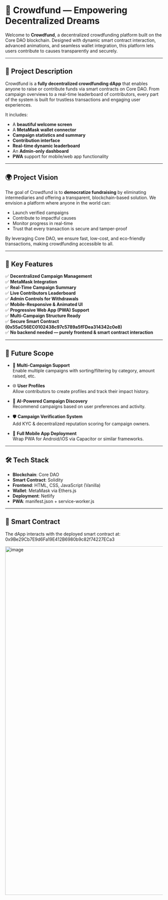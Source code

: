 # 🧡 Crowdfund — Empowering Decentralized Dreams

Welcome to **Crowdfund**, a decentralized crowdfunding platform built on the Core DAO blockchain. Designed with dynamic smart contract interaction, advanced animations, and seamless wallet integration, this platform lets users contribute to causes transparently and securely.

---

## 🚀 Project Description

Crowdfund is a **fully decentralized crowdfunding dApp** that enables anyone to raise or contribute funds via smart contracts on Core DAO. From campaign overviews to a real-time leaderboard of contributors, every part of the system is built for trustless transactions and engaging user experiences.

It includes:
- A **beautiful welcome screen**
- A **MetaMask wallet connector**
- **Campaign statistics and summary**
- **Contribution interface**
- **Real-time dynamic leaderboard**
- An **Admin-only dashboard**
- **PWA** support for mobile/web app functionality

---

## 🌍 Project Vision

The goal of Crowdfund is to **democratize fundraising** by eliminating intermediaries and offering a transparent, blockchain-based solution. We envision a platform where anyone in the world can:
- Launch verified campaigns
- Contribute to impactful causes
- Monitor progress in real-time
- Trust that every transaction is secure and tamper-proof

By leveraging Core DAO, we ensure fast, low-cost, and eco-friendly transactions, making crowdfunding accessible to all.

---

## 🔑 Key Features

✅ **Decentralized Campaign Management**  
✅ **MetaMask Integration**  
✅ **Real-Time Campaign Summary**  
✅ **Live Contributors Leaderboard**  
✅ **Admin Controls for Withdrawals**  
✅ **Mobile-Responsive & Animated UI**  
✅ **Progressive Web App (PWA) Support**  
✅ **Multi-Campaign Structure Ready**  
✅ **Secure Smart Contract (0x55aC56EC0102438c97c5789a5fFDea314342c0e8)**  
✅ **No backend needed — purely frontend & smart contract interaction**

---

## 🔭 Future Scope

- 🎯 **Multi-Campaign Support**  
  Enable multiple campaigns with sorting/filtering by category, amount raised, etc.

- 🌐 **User Profiles**  
  Allow contributors to create profiles and track their impact history.

- 🧠 **AI-Powered Campaign Discovery**  
  Recommend campaigns based on user preferences and activity.

- 🛡 **Campaign Verification System**  
  Add KYC & decentralized reputation scoring for campaign owners.

- 📱 **Full Mobile App Deployment**  
  Wrap PWA for Android/iOS via Capacitor or similar frameworks.

---

## 🛠 Tech Stack

- **Blockchain**: Core DAO  
- **Smart Contract**: Solidity  
- **Frontend**: HTML, CSS, JavaScript (Vanilla)  
- **Wallet**: MetaMask via Ethers.js  
- **Deployment**: Netlify  
- **PWA**: manifest.json + service-worker.js  

---

## 🧠 Smart Contract

The dApp interacts with the deployed smart contract at:  
0x9Be29Cb7E9d6Fa19E412B6980b9c82f74227ECa3

<img width="1110" alt="image" src="https://github.com/user-attachments/assets/94cf4ce7-827e-4688-8ee0-1aaab75ce759" />



